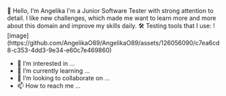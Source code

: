 <head> 👋  Hello, I’m Angelika </head>
I'm a Junior Software Tester with strong attention to detail. I like new challenges, which made me want to learn more and more about this domain and improve my skills daily.
🛠  Testing tools that I use:
![image](https://github.com/AngelikaO89/AngelikaO89/assets/126056090/c7ea6cd8-c353-4dd3-9e34-e60c7e469860)



- 👀 I’m interested in ...
- 🌱 I’m currently learning ...
- 💞️ I’m looking to collaborate on ...
- 📫 How to reach me ...

<!---
AngelikaO89/AngelikaO89 is a ✨ special ✨ repository because its `README.md` (this file) appears on your GitHub profile.
You can click the Preview link to take a look at your changes.
--->
